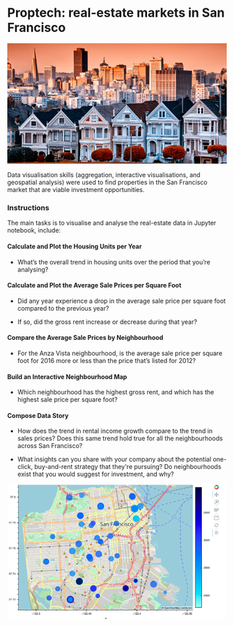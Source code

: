 # Proptech: real-estate markets in San Francisco 

<img src="./Images/prop-image.png" alt="isolated" width="700"/>

Data visualisation skills (aggregation, interactive visualisations, and geospatial analysis) were used  to find properties in the San Francisco market that are viable investment opportunities.

### Instructions

The main tasks is to visualise and analyse the real-estate data in Jupyter notebook, include:

#### Calculate and Plot the Housing Units per Year

* What’s the overall trend in housing units over the period that you’re analysing?

#### Calculate and Plot the Average Sale Prices per Square Foot

* Did any year experience a drop in the average sale price per square foot compared to the previous year?

* If so, did the gross rent increase or decrease during that year?

#### Compare the Average Sale Prices by Neighbourhood

* For the Anza Vista neighbourhood, is the average sale price per square foot for 2016 more or less than the price that’s listed for 2012?

#### Build an Interactive Neighbourhood Map

* Which neighbourhood has the highest gross rent, and which has the highest sale price per square foot?

#### Compose Data Story

* How does the trend in rental income growth compare to the trend in sales prices? Does this same trend hold true for all the neighbourhoods across San Francisco?

* What insights can you share with your company about the potential one-click, buy-and-rent strategy that they're pursuing? Do neighbourhoods exist that you would suggest for investment, and why?

<img src="./Images/6-4-geoviews-plot.png" alt="isolated" width="700"/>
